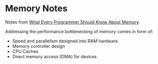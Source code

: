 # Memory Notes
Notes from [What Every Programmer Should Know About Memory](https://people.freebsd.org/~lstewart/articles/cpumemory.pdf).

Addressing the performance bottlenecking of memory comes in form of:
* Speed and parallelism designed into RAM hardware.
* Memory controller design
* CPU Caches
* Direct memory access (DMA) for devices
